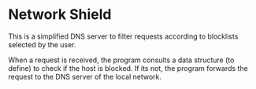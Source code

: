 # Network Shield

This is a simplified DNS server to filter requests according to blocklists selected by the user.

When a request is received, the program consults a data structure (to define) to check if the host is blocked. If its not, the program forwards the request to the DNS server of the local network.
